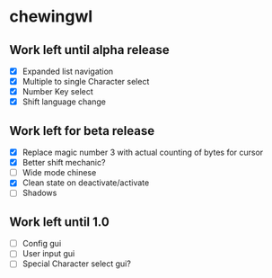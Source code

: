 # chewingwl

## Work left until alpha release
- [x] Expanded list navigation
- [x] Multiple to single Character select
- [x] Number Key select
- [x] Shift language change

## Work left for beta release
- [x] Replace magic number 3 with actual counting of bytes for cursor
- [x] Better shift mechanic?
- [ ] Wide mode chinese
- [x] Clean state on deactivate/activate
- [ ] Shadows

## Work left until 1.0
- [ ] Config gui
- [ ] User input gui
- [ ] Special Character select gui?
